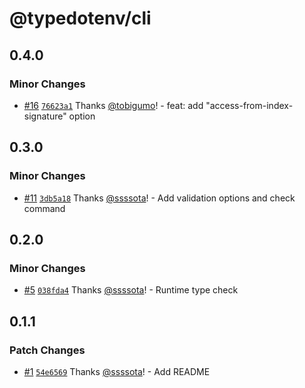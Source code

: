 # @typedotenv/cli

## 0.4.0

### Minor Changes

- [#16](https://github.com/ssssota/typedotenv/pull/16) [`76623a1`](https://github.com/ssssota/typedotenv/commit/76623a1979b922f92ce4f54d7e821db7724d27bd) Thanks [@tobigumo](https://github.com/tobigumo)! - feat: add "access-from-index-signature" option

## 0.3.0

### Minor Changes

- [#11](https://github.com/ssssota/typedotenv/pull/11) [`3db5a18`](https://github.com/ssssota/typedotenv/commit/3db5a18a509e2ad3d1624227ceb705ef3956447d) Thanks [@ssssota](https://github.com/ssssota)! - Add validation options and check command

## 0.2.0

### Minor Changes

- [#5](https://github.com/ssssota/typedotenv/pull/5) [`038fda4`](https://github.com/ssssota/typedotenv/commit/038fda487b2f85a19dcdf300f2152710db664af7) Thanks [@ssssota](https://github.com/ssssota)! - Runtime type check

## 0.1.1

### Patch Changes

- [#1](https://github.com/ssssota/typedotenv/pull/1) [`54e6569`](https://github.com/ssssota/typedotenv/commit/54e65690e992506a12a1944c2851f52305dabac2) Thanks [@ssssota](https://github.com/ssssota)! - Add README
